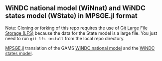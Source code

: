 ## WiNDC national model (WiNnat) and WiNDC states model (WState) in MPSGE.jl format

Note: Cloning or forking of this repo requires the use of [Git Large File Storage (LFS)](https://git-lfs.com/) because the data for the State model is a large file. You just need to run `git lfs install` from the local repo directory.

[MPSGE.jl](https://github.com/anthofflab/MPSGE.jl) translation of the GAMS [WiNDC national model](https://github.com/uw-windc/windc_build/blob/WiNDC3.2/core/nationalmodel.gms) and the [WiNDC states model](https://github.com/uw-windc/windc_build/blob/master/core/statemodel.gms). 

